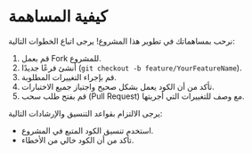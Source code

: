 # كيفية المساهمة

نرحب بمساهماتك في تطوير هذا المشروع! يرجى اتباع الخطوات التالية:

1. قم بعمل Fork للمشروع.
2. أنشئ فرعًا جديدًا (`git checkout -b feature/YourFeatureName`).
3. قم بإجراء التغييرات المطلوبة.
4. تأكد من أن الكود يعمل بشكل صحيح واجتياز جميع الاختبارات.
5. قم بفتح طلب سحب (Pull Request) مع وصف للتغييرات التي أجريتها.

يرجى الالتزام بقواعد التنسيق والإرشادات التالية:
- استخدم تنسيق الكود المتبع في المشروع.
- تأكد من أن الكود خالي من الأخطاء.